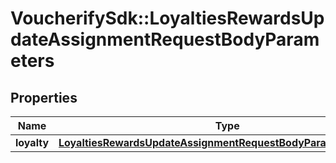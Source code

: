 # VoucherifySdk::LoyaltiesRewardsUpdateAssignmentRequestBodyParameters

## Properties

| Name | Type | Description | Notes |
| ---- | ---- | ----------- | ----- |
| **loyalty** | [**LoyaltiesRewardsUpdateAssignmentRequestBodyParametersLoyalty**](LoyaltiesRewardsUpdateAssignmentRequestBodyParametersLoyalty.md) |  | [optional] |

